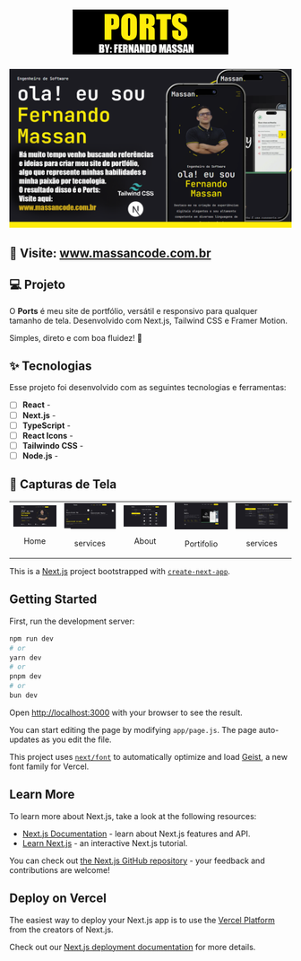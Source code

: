 
<h1 align="center">
  <img alt="Todo" height="80" title="Ports" src="coversForGit/logo.png" />
</h1>

![cover](coversForGit/COVER%20GRANDE.png)

## 📱 Visite: **www.massancode.com.br**

## 💻 Projeto

O **Ports** é meu site de portfólio, versátil e responsivo para qualquer tamanho de tela. Desenvolvido com Next.js, Tailwind CSS e Framer Motion.

Simples, direto e com boa fluidez! 🚀

## ✨ Tecnologias

Esse projeto foi desenvolvido com as seguintes tecnologias e ferramentas:

-   [ ] **React** - 
-   [ ] **Next.js** - 
-   [ ] **TypeScript** - 
-   [ ] **React Icons** - 
-   [ ] **Tailwindo CSS** - 
-   [ ] **Node.js** - 

## 📸 Capturas de Tela

<table>
    <td align="center">
      <img alt="Sem Tarefas" src="coversForGit/home.jpg" width="1080">
      <p>Home</p>
    </td>
    <td align="center">
      <img alt="Sem Tarefas" src="coversForGit/services.jpg" width="1080">
      <p>services</p>
    </td>
    <td align="center">
      <img alt="Sem Tarefas" src="coversForGit/about.jpg" width="1080">
      <p>About</p>
    </td>
    <td align="center">
      <img alt="Sem Tarefas" src="coversForGit/portifolio.jpg" width="1080">
      <p>Portifolio</p>
    </td>
    <td align="center">
      <img alt="Sem Tarefas" src="coversForGit/expirience.jpg" width="1080">
      <p>services</p>
    </td>
</table>


This is a [Next.js](https://nextjs.org) project bootstrapped with [`create-next-app`](https://github.com/vercel/next.js/tree/canary/packages/create-next-app).

## Getting Started

First, run the development server:

```bash
npm run dev
# or
yarn dev
# or
pnpm dev
# or
bun dev
```

Open [http://localhost:3000](http://localhost:3000) with your browser to see the result.

You can start editing the page by modifying `app/page.js`. The page auto-updates as you edit the file.

This project uses [`next/font`](https://nextjs.org/docs/app/building-your-application/optimizing/fonts) to automatically optimize and load [Geist](https://vercel.com/font), a new font family for Vercel.

## Learn More

To learn more about Next.js, take a look at the following resources:

- [Next.js Documentation](https://nextjs.org/docs) - learn about Next.js features and API.
- [Learn Next.js](https://nextjs.org/learn) - an interactive Next.js tutorial.

You can check out [the Next.js GitHub repository](https://github.com/vercel/next.js) - your feedback and contributions are welcome!

## Deploy on Vercel

The easiest way to deploy your Next.js app is to use the [Vercel Platform](https://vercel.com/new?utm_medium=default-template&filter=next.js&utm_source=create-next-app&utm_campaign=create-next-app-readme) from the creators of Next.js.

Check out our [Next.js deployment documentation](https://nextjs.org/docs/app/building-your-application/deploying) for more details.
